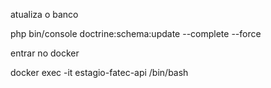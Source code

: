 atualiza o banco

php bin/console doctrine:schema:update --complete --force

entrar no docker

docker exec -it estagio-fatec-api /bin/bash
